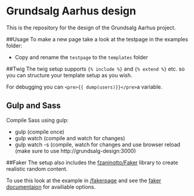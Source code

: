 # Grundsalg Aarhus design

This is the repository for the design of the Grundsalg Aarhus project.

##Usage
To make a new page take a look at the testpage in the examples folder:

* Copy and rename the `testpage` to the `templates` folder

##Twig
The twig setup supports `{% include %}` and `{% extend %}` etc. so you can structure your template setup as you wish.

For debugging you can `<pre>{{ dump(users)}}</pre>`a variable.

## Gulp and Sass
Compile Sass using gulp:
* gulp (compile once)
* gulp watch (compile and watch for changes)
* gulp watch -s (compile, watch for changes and use browser reload (make sure to use http://grundsalg-design:3000)

##Faker
The setup also includes the [fzaninotto/Faker](https://github.com/fzaninotto/Faker) library to create realistic random content.

To use this look at the example in [/fakerpage](http://grundsalg-design:3000) and see the [faker documentaion](https://github.com/fzaninotto/Faker#basic-usage) for availiable options.
